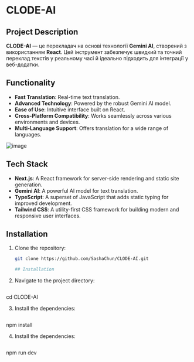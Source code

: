 # CLODE-AI

## Project Description
**CLODE-AI** — це перекладач на основі технології **Gemini AI**, створений з використанням **React**. Цей інструмент забезпечує швидкий та точний переклад текстів у реальному часі й ідеально підходить для інтеграції у веб-додатки.

## Functionality
- **Fast Translation**: Real-time text translation.
- **Advanced Technology**: Powered by the robust Gemini AI model.
- **Ease of Use**: Intuitive interface built on React.
- **Cross-Platform Compatibility**: Works seamlessly across various environments and devices.
- **Multi-Language Support**: Offers translation for a wide range of languages.

![image](https://github.com/user-attachments/assets/1ed2696a-e902-4b65-8b19-8d581d64f1af)

## Tech Stack
- **Next.js**: A React framework for server-side rendering and static site generation.
- **Gemini AI**: A powerful AI model for text translation.
- **TypeScript**: A superset of JavaScript that adds static typing for improved development.
- **Tailwind CSS**: A utility-first CSS framework for building modern and responsive user interfaces.

## Installation
1. Clone the repository:
   ```bash
   git clone https://github.com/SashaChun/CLODE-AI.git

   ## Installation
2. Navigate to the project directory:
   ```bash
  cd CLODE-AI
   
3. Install the dependencies:
   ```bash
  npm install
   
4. Install the dependencies:
   ```bash
  npm run dev
